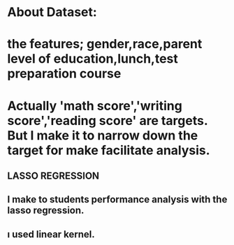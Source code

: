 # About Dataset:
# the features; gender,race,parent level of education,lunch,test preparation course
# Actually 'math score','writing score','reading score' are targets. But I make it to narrow down the target for make facilitate analysis.

## LASSO REGRESSION
## I make to students performance analysis with the lasso regression.
## ı used linear kernel.
